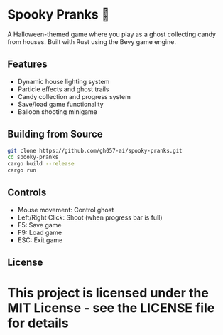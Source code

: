 # Spooky Pranks 👻

A Halloween-themed game where you play as a ghost collecting candy from houses. Built with Rust using the Bevy game engine.

## Features
- Dynamic house lighting system
- Particle effects and ghost trails
- Candy collection and progress system
- Save/load game functionality
- Balloon shooting minigame

## Building from Source

```bash
git clone https://github.com/gh057-ai/spooky-pranks.git
cd spooky-pranks
cargo build --release
cargo run
```

## Controls
- Mouse movement: Control ghost
- Left/Right Click: Shoot (when progress bar is full)
- F5: Save game
- F9: Load game
- ESC: Exit game

## License
This project is licensed under the MIT License - see the LICENSE file for details
=======
